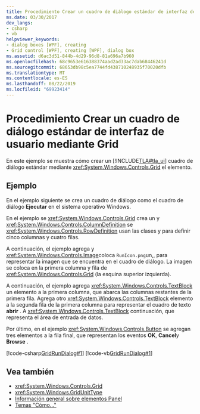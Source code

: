 ```yaml
---
title: Procedimiento Crear un cuadro de diálogo estándar de interfaz de usuario mediante Grid
ms.date: 03/30/2017
dev_langs:
- csharp
- vb
helpviewer_keywords:
- dialog boxes [WPF], creating
- Grid control [WPF], creating [WPF], dialog box
ms.assetid: d6ac3d51-844b-4d29-96d8-81a696a7b960
ms.openlocfilehash: 68c9653e616388374aad2ad33ac7dab68446241d
ms.sourcegitcommit: 68653db98c5ea7744fd438710248935f70020dfb
ms.translationtype: MT
ms.contentlocale: es-ES
ms.lasthandoff: 08/22/2019
ms.locfileid: "69923414"
---
```

# <a name="how-to-build-a-standard-ui-dialog-box-by-using-grid"></a>Procedimiento Crear un cuadro de diálogo estándar de interfaz de usuario mediante Grid
En este ejemplo se muestra cómo crear un [!INCLUDE[TLA#tla_ui](../../../../includes/tlasharptla-ui-md.md)] cuadro de diálogo estándar mediante <xref:System.Windows.Controls.Grid> el elemento.  
  
## <a name="example"></a>Ejemplo  
 En el ejemplo siguiente se crea un cuadro de diálogo como el cuadro de diálogo **Ejecutar** en el sistema operativo Windows.  
  
 En el ejemplo se <xref:System.Windows.Controls.Grid> crea un y <xref:System.Windows.Controls.ColumnDefinition> se <xref:System.Windows.Controls.RowDefinition> usan las clases y para definir cinco columnas y cuatro filas.  
  
 A continuación, el ejemplo agrega y <xref:System.Windows.Controls.Image>coloca `RunIcon.png`un,, para representar la imagen que se encuentra en el cuadro de diálogo. La imagen se coloca en la primera columna y fila de <xref:System.Windows.Controls.Grid> (la esquina superior izquierda).  
  
 A continuación, el ejemplo agrega <xref:System.Windows.Controls.TextBlock> un elemento a la primera columna, que abarca las columnas restantes de la primera fila. Agrega otro <xref:System.Windows.Controls.TextBlock> elemento a la segunda fila de la primera columna para representar el cuadro de texto **abrir** . A <xref:System.Windows.Controls.TextBlock> continuación, que representa el área de entrada de datos.  
  
 Por último, en el ejemplo <xref:System.Windows.Controls.Button> se agregan tres elementos a la fila final, que representan los eventos **OK**, **Cancel**y **Browse** .  
  
 [!code-csharp[GridRunDialog#1](~/samples/snippets/csharp/VS_Snippets_Wpf/GridRunDialog/CSharp/window1.xaml.cs#1)]
 [!code-vb[GridRunDialog#1](~/samples/snippets/visualbasic/VS_Snippets_Wpf/GridRunDialog/VisualBasic/grid_vb.vb#1)]  
  
## <a name="see-also"></a>Vea también

- <xref:System.Windows.Controls.Grid>
- <xref:System.Windows.GridUnitType>
- [Información general sobre elementos Panel](panels-overview.md)
- [Temas "Cómo..."](grid-how-to-topics.md)
